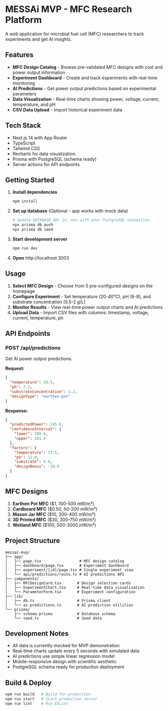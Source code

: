 # MESSAi MVP - MFC Research Platform

A web application for microbial fuel cell (MFC) researchers to track experiments and get AI insights.

## Features

- **MFC Design Catalog** - Browse pre-validated MFC designs with cost and power output information
- **Experiment Dashboard** - Create and track experiments with real-time monitoring
- **AI Predictions** - Get power output predictions based on experimental parameters
- **Data Visualization** - Real-time charts showing power, voltage, current, temperature, and pH
- **CSV Data Upload** - Import historical experiment data

## Tech Stack

- Next.js 14 with App Router
- TypeScript
- Tailwind CSS
- Recharts for data visualization
- Prisma with PostgreSQL (schema ready)
- Server actions for API endpoints

## Getting Started

1. **Install dependencies**
   ```bash
   npm install
   ```

2. **Set up database** (Optional - app works with mock data)
   ```bash
   # Update DATABASE_URL in .env with your PostgreSQL connection
   npx prisma db push
   npx prisma db seed
   ```

3. **Start development server**
   ```bash
   npm run dev
   ```

4. **Open** http://localhost:3003

## Usage

1. **Select MFC Design** - Choose from 5 pre-configured designs on the homepage
2. **Configure Experiment** - Set temperature (20-40°C), pH (6-8), and substrate concentration (0.5-2 g/L)
3. **Monitor Results** - View real-time power output charts and AI predictions
4. **Upload Data** - Import CSV files with columns: timestamp, voltage, current, temperature, ph

## API Endpoints

### POST /api/predictions
Get AI power output predictions.

**Request:**
```json
{
  "temperature": 28.5,
  "ph": 7.1,
  "substrateConcentration": 1.2,
  "designType": "earthen-pot"
}
```

**Response:**
```json
{
  "predictedPower": 245.6,
  "confidenceInterval": {
    "lower": 209.8,
    "upper": 281.4
  },
  "factors": {
    "temperature": 17.5,
    "ph": 12.0,
    "substrate": 6.0,
    "designBonus": -10.0
  }
}
```

## MFC Designs

1. **Earthen Pot MFC** ($1, 100-500 mW/m²)
2. **Cardboard MFC** ($0.50, 50-200 mW/m²)
3. **Mason Jar MFC** ($10, 200-400 mW/m²)
4. **3D Printed MFC** ($30, 300-750 mW/m²)
5. **Wetland MFC** ($100, 500-3000 mW/m²)

## Project Structure

```
messai-mvp/
├── app/
│   ├── page.tsx                 # MFC design catalog
│   ├── dashboard/page.tsx       # Experiment dashboard  
│   ├── experiment/[id]/page.tsx # Single experiment view
│   └── api/predictions/route.ts # AI predictions API
├── components/
│   ├── MFCDesignCard.tsx       # Design selection cards
│   ├── ExperimentChart.tsx     # Real-time data visualization
│   └── ParameterForm.tsx       # Experiment configuration
├── lib/
│   ├── db.ts                   # Prisma client
│   └── ai-predictions.ts       # AI prediction utilities
└── prisma/
    ├── schema.prisma           # Database schema
    └── seed.ts                 # Seed data
```

## Development Notes

- All data is currently mocked for MVP demonstration
- Real-time charts update every 5 seconds with simulated data
- AI predictions use simple linear regression model
- Mobile-responsive design with scientific aesthetic
- PostgreSQL schema ready for production deployment

## Build & Deploy

```bash
npm run build   # Build for production
npm run start   # Start production server
npm run lint    # Run ESLint
```